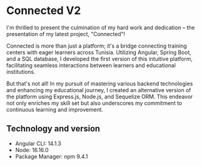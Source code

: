 # Connected V2
I'm thrilled to present the culmination of my hard work and dedication – the presentation of my latest project, "Connected"!

Connected is more than just a platform; it's a bridge connecting training centers with eager learners across Tunisia. Utilizing Angular, Spring Boot, and a SQL database, I developed the first version of this intuitive platform, facilitating seamless interactions between learners and educational institutions.

But that's not all! In my pursuit of mastering various backend technologies and enhancing my educational journey, I created an alternative version of the platform using Express.js, Node.js, and Sequelize ORM. This endeavor not only enriches my skill set but also underscores my commitment to continuous learning and improvement.

## Technology and version
- Angular CLI: 14.1.3
- Node: 16.16.0
- Package Manager: npm 9.4.1
